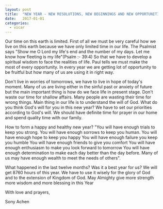 ```yaml
---
layout: post
title:  "NEW YEAR - NEW RESOLUTIONS, NEW BEGINNINGS AND NEW OPPORTUNITIES"
date:   2017-01-01
categories: 
  - vicar
---
```


Our time on this earth is limited. First of all we must be very careful how we live on this earth because we have only limited time in our life. The Psalmist says "Show me O Lord my life's end and the number of my days. Let me know how fleeting is my life"(Psalm :- 39:4) So that we have to develop a spiritual wisdom to face the realities of life. Paul tells we must make the most of every opportunity. In every year we are getting lot of opportunity to be fruitful but how many of us are using it in right way.
	
Don't live in worries of tomorrows, we have to live in hope of today's moment. Many of us are living either in the sinful past or anxiety of future but the main important thing is how do we face life in present stage. Don't waste our time for shallow affairs. Many people  are wasting their time for wrong things. Main thing in our life is to understand the will of God. What do you think God's will for you in this new year? We have to set our priorities according to God's will. We should have definite time for prayer in our home and spend quality time with our family.  
	
How to form a happy and healthy new year? 
	"You will have enough trials to keep you strong.
	You will have enough sorrows to keep you human.
	You will have enough hope to keep you happy
	You will have enough failure you keep you humble
	You will have enough friends to give you comfort
	You will have enough enthusiasm to make you look forward to tomorrow
	You will have enough determination to make each day better than the day before.
Many of us may have enough wealth to meet the needs of others".	

What happened in the last twelve months? Was it a best year for us? We will get 8760 hours of this year. We have to use it wisely for the glory of God and to the extension of Kingdom of God. May Almighty give more strength more wisdom and more blessing in this Year


With love and prayers,	

Sony Achen 
